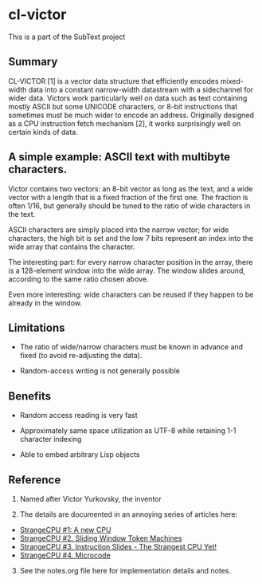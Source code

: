 # cl-victor

This is a part of the SubText project

## Summary

CL-VICTOR [1] is a vector data structure that efficiently encodes mixed-width data into a constant narrow-width datastream with a sidechannel for wider data.  Victors work particularly well on data such as text containing mostly ASCII but some UNICODE characters, or 8-bit instructions that sometimes must be much wider to encode an address.  Originally designed as a CPU instruction fetch mechanism [2], it works surprisingly well on certain kinds of data. 

## A simple example: ASCII text with multibyte characters.

Victor contains two vectors: an 8-bit vector as long as the text, and a wide vector with a length that is a fixed fraction of the first one.  The fraction is often 1/16, but generally should be tuned to the ratio of wide characters in the text.

ASCII characters are simply placed into the narrow vector; for wide characters, the high bit is set and the low 7 bits represent an index into the wide array that contains the character.

The interesting part: for every narrow character position in the array, there is a 128-element window into the wide array.  The window slides around, according to the same ratio chosen above.

Even more interesting: wide characters can be reused if they happen to be already in the window.

## Limitations

- The ratio of wide/narrow characters must be known in advance and fixed (to avoid re-adjusting the data).

- Random-access writing is not generally possible


## Benefits

- Random access reading is very fast

- Approximately same space utilization as UTF-8 while retaining 1-1 character indexing

- Able to embed arbitrary Lisp objects

## Reference

1. Named after Victor Yurkovsky, the inventor
   
2. The details are documented in an annoying series of articles here:
- [StrangeCPU #1: A new CPU](https://www.fpgarelated.com/showarticle/44.php)
- [StrangeCPU #2. Sliding Window Token Machines](https://www.fpgarelated.com/showarticle/45.php)
- [StrangeCPU #3. Instruction Slides - The Strangest CPU Yet!](https://www.fpgarelated.com/showarticle/46.php)
- [StrangeCPU #4. Microcode](https://www.fpgarelated.com/showarticle/49.php)

3. See the notes.org file here for implementation details and notes.




